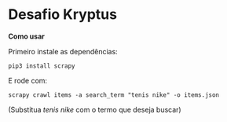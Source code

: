 # Desafio Kryptus


**Como usar**

Primeiro instale as dependências:

`pip3 install scrapy`

E rode com:

`scrapy crawl items -a search_term "tenis nike" -o items.json`

(Substitua *tenis nike* com o termo que deseja buscar)